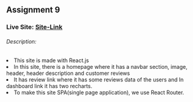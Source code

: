 ## Assignment 9

### Live Site: [Site-Link](https://fabulous-hamster-50a16b.netlify.app/blogs)

###### Description:
<li>This site is made with React.js </li> 
<li>In this site, there is a homepage where it has a navbar section, image, header, header description and customer reviews </li>
<li>It has review link where it has some reviews data of the users and In dashboard link it has two recharts. </li>
<li>To make this site SPA(single page application), we use React Router. </li>